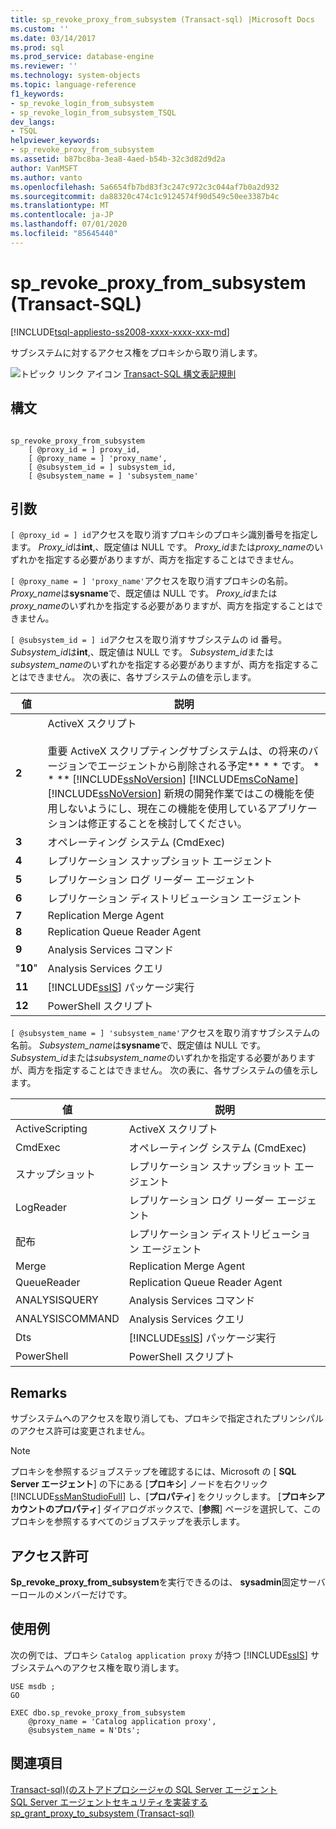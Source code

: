 ```yaml
---
title: sp_revoke_proxy_from_subsystem (Transact-sql) |Microsoft Docs
ms.custom: ''
ms.date: 03/14/2017
ms.prod: sql
ms.prod_service: database-engine
ms.reviewer: ''
ms.technology: system-objects
ms.topic: language-reference
f1_keywords:
- sp_revoke_login_from_subsystem
- sp_revoke_login_from_subsystem_TSQL
dev_langs:
- TSQL
helpviewer_keywords:
- sp_revoke_proxy_from_subsystem
ms.assetid: b87bc8ba-3ea8-4aed-b54b-32c3d82d9d2a
author: VanMSFT
ms.author: vanto
ms.openlocfilehash: 5a6654fb7bd83f3c247c972c3c044af7b0a2d932
ms.sourcegitcommit: da88320c474c1c9124574f90d549c50ee3387b4c
ms.translationtype: MT
ms.contentlocale: ja-JP
ms.lasthandoff: 07/01/2020
ms.locfileid: "85645440"
---
```

# <a name="sp_revoke_proxy_from_subsystem-transact-sql"></a>sp_revoke_proxy_from_subsystem (Transact-SQL)
[!INCLUDE[tsql-appliesto-ss2008-xxxx-xxxx-xxx-md](../../includes/applies-to-version/sqlserver.md)]

  サブシステムに対するアクセス権をプロキシから取り消します。  
  
 ![トピック リンク アイコン](../../database-engine/configure-windows/media/topic-link.gif "トピック リンク アイコン") [Transact-SQL 構文表記規則](../../t-sql/language-elements/transact-sql-syntax-conventions-transact-sql.md)  
  
## <a name="syntax"></a>構文  
  
```  
  
sp_revoke_proxy_from_subsystem   
    [ @proxy_id = ] proxy_id,  
    [ @proxy_name = ] 'proxy_name',  
    [ @subsystem_id = ] subsystem_id,  
    [ @subsystem_name = ] 'subsystem_name'  
```  
  
## <a name="arguments"></a>引数  
`[ @proxy_id = ] id`アクセスを取り消すプロキシのプロキシ識別番号を指定します。 *Proxy_id*は**int**,、既定値は NULL です。 *Proxy_id*または*proxy_name*のいずれかを指定する必要がありますが、両方を指定することはできません。  
  
`[ @proxy_name = ] 'proxy_name'`アクセスを取り消すプロキシの名前。 *Proxy_name*は**sysname**で、既定値は NULL です。 *Proxy_id*または*proxy_name*のいずれかを指定する必要がありますが、両方を指定することはできません。  
  
`[ @subsystem_id = ] id`アクセスを取り消すサブシステムの id 番号。 *Subsystem_id*は**int**,、既定値は NULL です。 *Subsystem_id*または*subsystem_name*のいずれかを指定する必要がありますが、両方を指定することはできません。 次の表に、各サブシステムの値を示します。  
  
|値|説明|  
|-----------|-----------------|  
|**2**| ActiveX スクリプト<br /><br /> 重要 ActiveX スクリプティングサブシステムは、の将来のバージョンでエージェントから削除される予定** \* \* です。 \* \* ** [!INCLUDE[ssNoVersion](../../includes/ssnoversion-md.md)] [!INCLUDE[msCoName](../../includes/msconame-md.md)] [!INCLUDE[ssNoVersion](../../includes/ssnoversion-md.md)] 新規の開発作業ではこの機能を使用しないようにし、現在この機能を使用しているアプリケーションは修正することを検討してください。|  
|**3**|オペレーティング システム (CmdExec)|  
|**4**|レプリケーション スナップショット エージェント|  
|**5**|レプリケーション ログ リーダー エージェント|  
|**6**|レプリケーション ディストリビューション エージェント|  
|**7**|Replication Merge Agent|  
|**8**|Replication Queue Reader Agent|  
|**9**|Analysis Services コマンド|  
|"**10**"|Analysis Services クエリ|  
|**11**|[!INCLUDE[ssIS](../../includes/ssis-md.md)] パッケージ実行|  
|**12**|PowerShell スクリプト|  
  
`[ @subsystem_name = ] 'subsystem_name'`アクセスを取り消すサブシステムの名前。 *Subsystem_name*は**sysname**で、既定値は NULL です。 *Subsystem_id*または*subsystem_name*のいずれかを指定する必要がありますが、両方を指定することはできません。 次の表に、各サブシステムの値を示します。  
  
|値|説明|  
|-----------|-----------------|  
|ActiveScripting| ActiveX スクリプト|  
|CmdExec|オペレーティング システム (CmdExec)|  
|スナップショット|レプリケーション スナップショット エージェント|  
|LogReader|レプリケーション ログ リーダー エージェント|  
|配布|レプリケーション ディストリビューション エージェント|  
|Merge|Replication Merge Agent|  
|QueueReader|Replication Queue Reader Agent|  
|ANALYSISQUERY|Analysis Services コマンド|  
|ANALYSISCOMMAND|Analysis Services クエリ|  
|Dts|[!INCLUDE[ssIS](../../includes/ssis-md.md)] パッケージ実行|  
|PowerShell|PowerShell スクリプト|  
  
## <a name="remarks"></a>Remarks  
 サブシステムへのアクセスを取り消しても、プロキシで指定されたプリンシパルのアクセス許可は変更されません。  
  
> [!NOTE]  
>  プロキシを参照するジョブステップを確認するには、Microsoft の [ **SQL Server エージェント**] の下にある [**プロキシ**] ノードを右クリック [!INCLUDE[ssManStudioFull](../../includes/ssmanstudiofull-md.md)] し、[**プロパティ**] をクリックします。 [**プロキシアカウントのプロパティ**] ダイアログボックスで、[**参照**] ページを選択して、このプロキシを参照するすべてのジョブステップを表示します。  
  
## <a name="permissions"></a>アクセス許可  
 **Sp_revoke_proxy_from_subsystem**を実行できるのは、 **sysadmin**固定サーバーロールのメンバーだけです。  
  
## <a name="examples"></a>使用例  
 次の例では、プロキシ `Catalog application proxy` が持つ [!INCLUDE[ssIS](../../includes/ssis-md.md)] サブシステムへのアクセス権を取り消します。  
  
```  
USE msdb ;  
GO  
  
EXEC dbo.sp_revoke_proxy_from_subsystem  
    @proxy_name = 'Catalog application proxy',  
    @subsystem_name = N'Dts';  
```  
  
## <a name="see-also"></a>関連項目  
 [Transact-sql&#41;&#40;のストアドプロシージャの SQL Server エージェント](../../relational-databases/system-stored-procedures/sql-server-agent-stored-procedures-transact-sql.md)   
 [SQL Server エージェントセキュリティを実装する](../../ssms/agent/implement-sql-server-agent-security.md)   
 [sp_grant_proxy_to_subsystem &#40;Transact-sql&#41;](../../relational-databases/system-stored-procedures/sp-grant-proxy-to-subsystem-transact-sql.md)  
  
  
